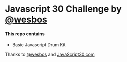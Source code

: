 # Javascript 30 Challenge by [@wesbos](https://twitter.com/wesbos)

#### This repo contains
- Basic Javascript Drum Kit


Thanks to [@wesbos](https://twitter.com/wesbos) and [JavaScript30.com](https://JavaScript30.com)
